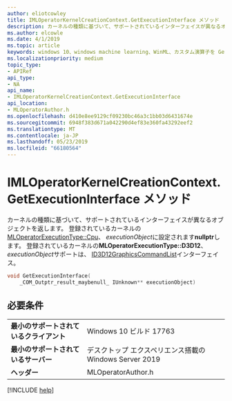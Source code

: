 ```yaml
---
author: eliotcowley
title: IMLOperatorKernelCreationContext.GetExecutionInterface メソッド
description: カーネルの種類に基づいて、サポートされているインターフェイスが異なるオブジェクトを返します。
ms.author: elcowle
ms.date: 4/1/2019
ms.topic: article
keywords: windows 10、windows machine learning、WinML、カスタム演算子を GetExecutionInterface
ms.localizationpriority: medium
topic_type:
- APIRef
api_type:
- NA
api_name:
- IMLOperatorKernelCreationContext.GetExecutionInterface
api_location:
- MLOperatorAuthor.h
ms.openlocfilehash: d410e8ee9129cf09230bc46a3c1bb03d6431674e
ms.sourcegitcommit: 6948f383d671a042290d4ef83e360fa43292eef2
ms.translationtype: MT
ms.contentlocale: ja-JP
ms.lasthandoff: 05/23/2019
ms.locfileid: "66180564"
---
```

# <a name="imloperatorkernelcreationcontextgetexecutioninterface-method"></a>IMLOperatorKernelCreationContext.GetExecutionInterface メソッド

カーネルの種類に基づいて、サポートされているインターフェイスが異なるオブジェクトを返します。 登録されているカーネルの[MLOperatorExecutionType::Cpu](MLOperatorExecutionType.md)、 *executionObject*に設定されます**nullptr**します。 登録されているカーネルの**MLOperatorExecutionType::D3D12**、 *executionObject*サポートは、 [ID3D12GraphicsCommandList](https://docs.microsoft.com/windows/desktop/api/d3d12/nn-d3d12-id3d12graphicscommandlist)インターフェイス。

```cpp
void GetExecutionInterface(
    _COM_Outptr_result_maybenull_ IUnknown** executionObject)
```

## <a name="requirements"></a>必要条件

| | |
|-|-|
| **最小のサポートされているクライアント** | Windows 10 ビルド 17763 |
| **最小のサポートされているサーバー** | デスクトップ エクスペリエンス搭載の Windows Server 2019 |
| **ヘッダー** | MLOperatorAuthor.h |

[!INCLUDE [help](../../includes/get-help.md)]
